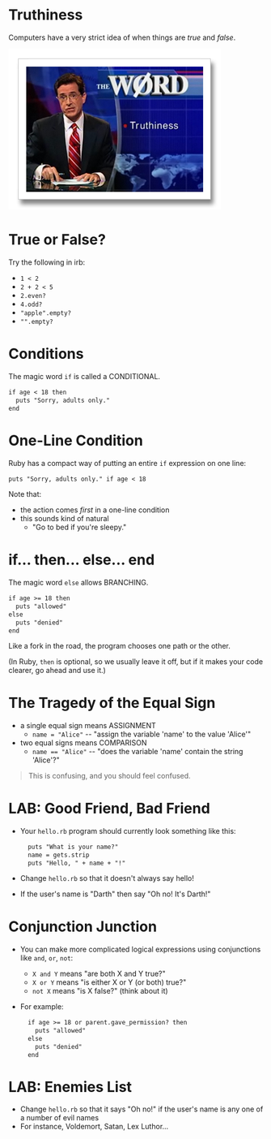 # Truthiness

Computers have a very strict idea of when things are *true* and *false*.

![Truthiness](truthiness.png)

# True or False?

Try the following in irb:

* `1 < 2`
* `2 + 2 < 5`
* `2.even?`
* `4.odd?`
* `"apple".empty?`
* `"".empty?`

# Conditions

The magic word `if` is called a CONDITIONAL.

    if age < 18 then
      puts "Sorry, adults only."
    end
    
# One-Line Condition

Ruby has a compact way of putting an entire `if` expression on one line:

    puts "Sorry, adults only." if age < 18
  
Note that:

* the action comes *first* in a one-line condition
* this sounds kind of natural
  * "Go to bed if you're sleepy."

# if... then... else... end

The magic word `else` allows BRANCHING.

    if age >= 18 then
      puts "allowed"
    else
      puts "denied"
    end

Like a fork in the road, the program chooses one path or the other.

(In Ruby, `then` is optional, so we usually leave it off, but if it makes your code clearer, go ahead and use it.)

# The Tragedy of the Equal Sign

* a single equal sign means ASSIGNMENT
  * `name = "Alice"` -- "assign the variable 'name' to the value 'Alice'"
* two equal signs means COMPARISON
  * `name == "Alice"` -- "does the variable 'name' contain the string 'Alice'?"

> This is confusing, and you should feel confused.

# LAB: Good Friend, Bad Friend

* Your `hello.rb` program should currently look something like this:

        puts "What is your name?"
        name = gets.strip
        puts "Hello, " + name + "!"

* Change `hello.rb` so that it doesn't always say hello!
* If the user's name is "Darth" then say "Oh no! It's Darth!"

# Conjunction Junction

* You can make more complicated logical expressions using conjunctions like `and`, `or`, `not`:
  * `X and Y` means "are both X and Y true?"
  * `X or Y` means "is either X or Y (or both) true?"
  * `not X` means "is X false?" (think about it)

* For example:

        if age >= 18 or parent.gave_permission? then
          puts "allowed"
        else
          puts "denied"
        end

# LAB: Enemies List

* Change `hello.rb` so that it says "Oh no!" if the user's name is any one of a number of evil names
* For instance, Voldemort, Satan, Lex Luthor...


